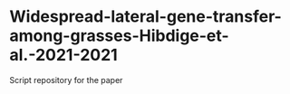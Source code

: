 # Widespread-lateral-gene-transfer-among-grasses-Hibdige-et-al.-2021-2021
Script repository for the paper
